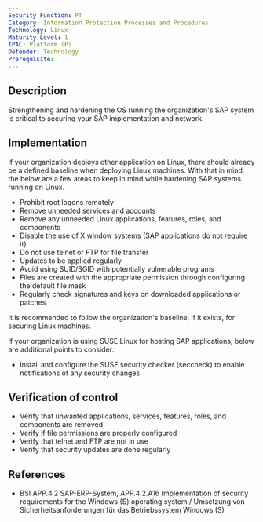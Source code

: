 ```yaml
---
Security Function: PT
Category: Information Protection Processes and Procedures
Technology: Linux
Maturity Level: 1
IPAC: Platform (P)
Defender: Technology
Prerequisite:
---
```


## Description

Strengthening and hardening the OS running the organization's SAP system is critical to securing your SAP implementation and network.

## Implementation

If your organization deploys other application on Linux, there should already be a defined baseline when deploying Linux machines. With that in mind, the below are a few areas to keep in mind while hardening SAP systems running on Linux.

 - Prohibit root logons remotely 
 - Remove unneeded services and accounts
 - Remove any unneeded Linux applications, features, roles, and components
 - Disable the use of X window systems (SAP applications do not require it)
 - Do not use telnet or FTP for file transfer  
 - Updates to be applied regularly
 - Avoid using SUID/SGID with potentially vulnerable programs
 - Files are created with the appropriate permission through configuring the default file mask
 - Regularly check signatures and keys on downloaded applications or patches

It is recommended to follow the organization's baseline, if it exists, for securing Linux machines.

If your organization is using SUSE Linux for hosting SAP applications, below are additional points to consider:

- Install and configure the SUSE security checker (seccheck) to enable notifications of any security changes

## Verification of control

- Verify that unwanted applications, services, features, roles, and components are removed
- Verify if file permissions are properly configured
- Verify that telnet and FTP are not in use
- Verify that security updates are done regularly  

## References
- BSI APP.4.2 SAP-ERP-System, APP.4.2.A16 Implementation of security requirements for the Windows (S) operating system / Umsetzung von Sicherheitsanforderungen für das Betriebssystem Windows (S)
